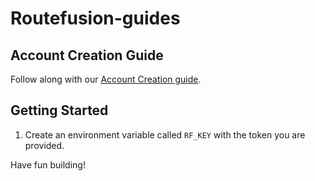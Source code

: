 # Routefusion-guides

## Account Creation Guide

Follow along with our [Account Creation guide](https://docs.routefusion.com/reference/multi-currency-account-creation).

## Getting Started

1. Create an environment variable called `RF_KEY` with the token you are provided.

Have fun building!